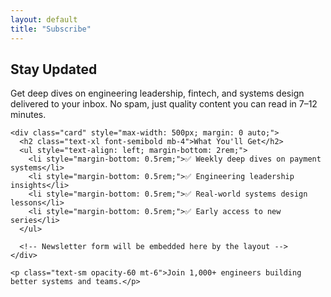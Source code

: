 ```yaml
---
layout: default
title: "Subscribe"
---
```


<div class="mx-auto max-w-3xl text-center">
  <section class="py-16">
    <h1 class="text-4xl font-bold mb-6">Stay Updated</h1>
    <p class="text-lg opacity-80 mb-8">Get deep dives on engineering leadership, fintech, and systems design delivered to your inbox. No spam, just quality content you can read in 7–12 minutes.</p>
    
    <div class="card" style="max-width: 500px; margin: 0 auto;">
      <h2 class="text-xl font-semibold mb-4">What You'll Get</h2>
      <ul style="text-align: left; margin-bottom: 2rem;">
        <li style="margin-bottom: 0.5rem;">✅ Weekly deep dives on payment systems</li>
        <li style="margin-bottom: 0.5rem;">✅ Engineering leadership insights</li>
        <li style="margin-bottom: 0.5rem;">✅ Real-world systems design lessons</li>
        <li style="margin-bottom: 0.5rem;">✅ Early access to new series</li>
      </ul>
      
      <!-- Newsletter form will be embedded here by the layout -->
    </div>
    
    <p class="text-sm opacity-60 mt-6">Join 1,000+ engineers building better systems and teams.</p>
  </section>
</div>

<style>
ul {
  list-style: none;
  padding: 0;
}

ul li {
  padding-left: 0;
}
</style>
